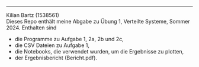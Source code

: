 ---

Kilian Bartz (1538561)  
Dieses Repo enthält meine Abgabe zu Übung 1, Verteilte Systeme, Sommer 2024. Enthalten sind

- die Programme zu Aufgabe 1, 2a, 2b und 2c,
- die CSV Dateien zu Aufgabe 1,
- die Notebooks, die verwendet wurden, um die Ergebnisse zu plotten,
- der Ergebnisbericht (Bericht.pdf).
